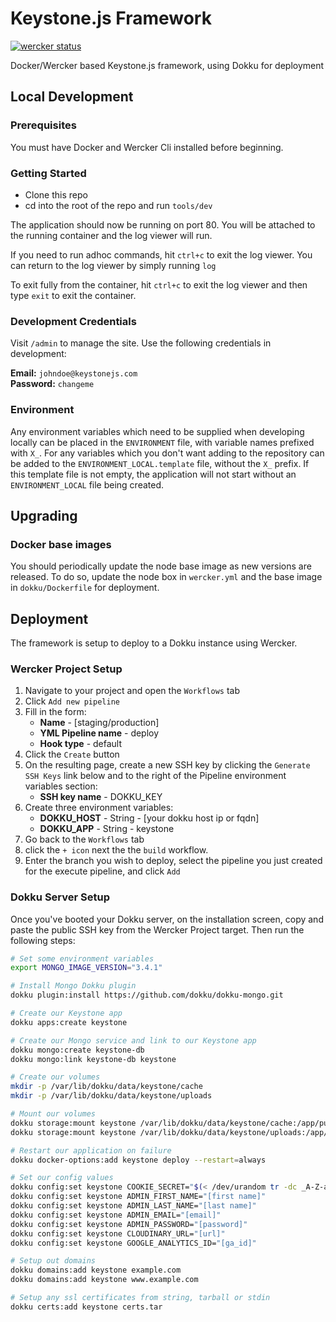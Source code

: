 # Keystone.js Framework

[![wercker status](https://app.wercker.com/status/9977caff1920c9d5b2f583f8c8091313/s "wercker status")](https://app.wercker.com/project/bykey/9977caff1920c9d5b2f583f8c8091313)

Docker/Wercker based Keystone.js framework, using Dokku for deployment

## Local Development

### Prerequisites

You must have Docker and Wercker Cli installed before beginning.

### Getting Started

* Clone this repo
* cd into the root of the repo and run `tools/dev`

The application should now be running on port 80. You will be attached to the running container and the log viewer will run.

If you need to run adhoc commands, hit `ctrl+c` to exit the log viewer. You can return to the log viewer by simply running `log`

To exit fully from the container, hit `ctrl+c` to exit the log viewer and then type `exit` to exit the container.

### Development Credentials

Visit `/admin` to manage the site. Use the following credentials in development:

**Email:** `johndoe@keystonejs.com`  
**Password:** `changeme`

### Environment

Any environment variables which need to be supplied when developing locally can be placed in the `ENVIRONMENT` file, with variable names prefixed with `X_`. For any variables which you don't want adding to the repository can be added to the `ENVIRONMENT_LOCAL.template` file, without the `X_` prefix. If this template file is not empty, the application will not start without an `ENVIRONMENT_LOCAL` file being created.

## Upgrading

### Docker base images

You should periodically update the node base image as new versions are released. To do so, update the node box in `wercker.yml` and the base image in `dokku/Dockerfile` for deployment.

## Deployment

The framework is setup to deploy to a Dokku instance using Wercker.

### Wercker Project Setup

1. Navigate to your project and open the `Workflows` tab
2. Click `Add new pipeline`
3. Fill in the form:
    - **Name** - [staging/production]
    - **YML Pipeline name** - deploy
    - **Hook type** - default
4. Click the `Create` button
5. On the resulting page, create a new SSH key by clicking the `Generate SSH Keys` link below and to the right of the Pipeline environment variables section:
    - **SSH key name** - DOKKU_KEY
6. Create three environment variables:
    - **DOKKU_HOST** - String - [your dokku host ip or fqdn]
    - **DOKKU_APP** - String - keystone
7. Go back to the `Workflows` tab
8. click the `+ icon` next the the `build` workflow.
9. Enter the branch you wish to deploy, select the pipeline you just created for the execute pipeline, and click `Add`

### Dokku Server Setup

Once you've booted your Dokku server, on the installation screen, copy and paste the public SSH key from the Wercker Project target. Then run the following steps:

```bash
# Set some environment variables
export MONGO_IMAGE_VERSION="3.4.1"

# Install Mongo Dokku plugin
dokku plugin:install https://github.com/dokku/dokku-mongo.git

# Create our Keystone app
dokku apps:create keystone

# Create our Mongo service and link to our Keystone app
dokku mongo:create keystone-db
dokku mongo:link keystone-db keystone

# Create our volumes
mkdir -p /var/lib/dokku/data/keystone/cache
mkdir -p /var/lib/dokku/data/keystone/uploads

# Mount our volumes
dokku storage:mount keystone /var/lib/dokku/data/keystone/cache:/app/public/cache
dokku storage:mount keystone /var/lib/dokku/data/keystone/uploads:/app/public/uploads

# Restart our application on failure
dokku docker-options:add keystone deploy --restart=always

# Set our config values
dokku config:set keystone COOKIE_SECRET="$(< /dev/urandom tr -dc _A-Z-a-z-0-9 | head -c64)"
dokku config:set keystone ADMIN_FIRST_NAME="[first name]"
dokku config:set keystone ADMIN_LAST_NAME="[last name]"
dokku config:set keystone ADMIN_EMAIL="[email]"
dokku config:set keystone ADMIN_PASSWORD="[password]"
dokku config:set keystone CLOUDINARY_URL="[url]"
dokku config:set keystone GOOGLE_ANALYTICS_ID="[ga_id]"

# Setup out domains
dokku domains:add keystone example.com
dokku domains:add keystone www.example.com

# Setup any ssl certificates from string, tarball or stdin
dokku certs:add keystone certs.tar
```
